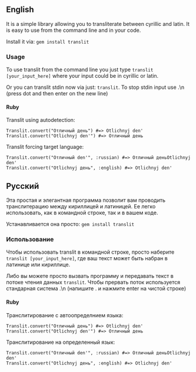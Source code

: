 ## English ##

It is a simple library allowing you to transliterate between cyrillic and latin. It is easy to use from the command line and in your code.

Install it via: <code>gem install translit</code>

### Usage ###

To use translit from the command line you just type <code>translit [your_input_here]</code> where your input could be in cyrillic or latin.

Or you can translit stdin now via just: <code>translit</code>. To stop stdin input use .\n (press dot and then enter on the new line)

#### Ruby
Translit using autodetection:

```
Translit.convert("Отличный день") #=> Otlichnyj den'
Translit.convert("Otlichnyj den'") #=> Отличный день
```
Translit forcing target language:

```
Translit.convert("Отличный den'", :russian) #=> Отличный деньOtlichnyj den'
Translit.convert("Otlichnyj день", :english) #=> Otlichnyj den'
```

## Русский ##

Эта простая и элегантная программа позволит вам проводить транслитерацию между кириллицей и латиницей. Ее легко использовать, как в командной строке, так и в вашем коде.

Устанавливается она просто: <code>gem install translit</code>

### Использование ###

Чтобы использовать translit в командной строке, просто наберите <code>translit [your_input_here]</code>, где ваш текст может быть набран в латинице или кириллице.

Либо вы можете просто вызвать программу и передавать текст в потоке чтения данных <code>translit</code>. Чтобы прервать поток используется стандарная система .\n (напишите . и нажмите enter на чистой строке)

#### Ruby
Транслитирование с автоопределнием языка:

```
Translit.convert("Отличный день") #=> Otlichnyj den'
Translit.convert("Otlichnyj den'") #=> Отличный день
```
Транслитирование на определенный язык:

```
Translit.convert("Отличный den'", :russian) #=> Отличный деньOtlichnyj den'
Translit.convert("Otlichnyj день", :english) #=> Otlichnyj den'
